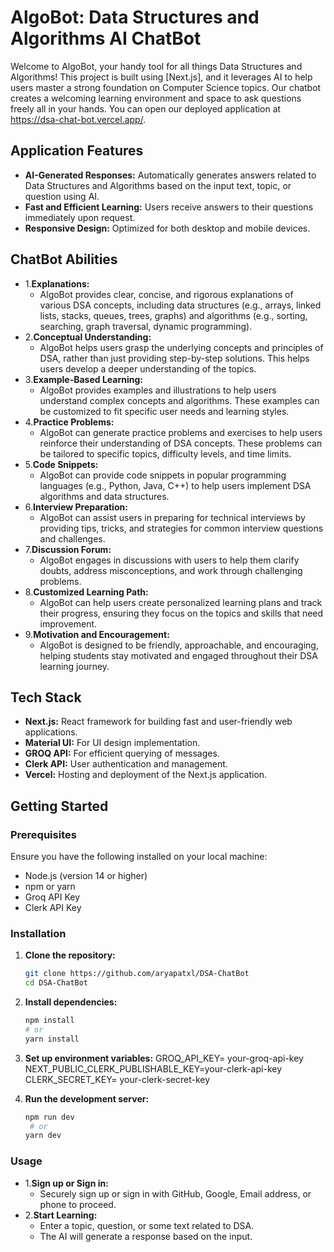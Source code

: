 #  AlgoBot: Data Structures and Algorithms AI ChatBot

Welcome to AlgoBot, your handy tool for all things Data Structures and Algorithms! This project is built using [Next.js], and it leverages AI to help users master a strong foundation on Computer Science topics. Our chatbot creates a welcoming learning environment and space to ask questions freely all in your hands. You can open our deployed application at https://dsa-chat-bot.vercel.app/.

## Application Features

- **AI-Generated Responses:** Automatically generates answers related to Data Structures and Algorithms based on the input text, topic, or question using AI.
- **Fast and Efficient Learning:** Users receive answers to their questions immediately upon request. 
- **Responsive Design:** Optimized for both desktop and mobile devices.

## ChatBot Abilities
- 1.**Explanations:**
    - AlgoBot provides clear, concise, and rigorous explanations of various DSA concepts, including data structures (e.g., arrays, linked lists, stacks, queues, trees, graphs) and algorithms (e.g., sorting, searching, graph traversal, dynamic programming).
- 2.**Conceptual Understanding:**
  - AlgoBot helps users grasp the underlying concepts and principles of DSA, rather than just providing step-by-step solutions. This helps users develop a deeper understanding of the topics.
- 3.**Example-Based Learning:**
    - AlgoBot provides examples and illustrations to help users understand complex concepts and algorithms. These examples can be customized to fit specific user needs and learning styles.
- 4.**Practice Problems:**
    - AlgoBot can generate practice problems and exercises to help users reinforce their understanding of DSA concepts. These problems can be tailored to specific topics, difficulty levels, and time limits.
- 5.**Code Snippets:**
    - AlgoBot can provide code snippets in popular programming languages (e.g., Python, Java, C++) to help users implement DSA algorithms and data structures.
- 6.**Interview Preparation:**
    - AlgoBot can assist users in preparing for technical interviews by providing tips, tricks, and strategies for common interview questions and challenges.
- 7.**Discussion Forum:**
    - AlgoBot engages in discussions with users to help them clarify doubts, address misconceptions, and work through challenging problems.
- 8.**Customized Learning Path:**
    - AlgoBot can help users create personalized learning plans and track their progress, ensuring they focus on the topics and skills that need improvement.
- 9.**Motivation and Encouragement:**
    - AlgoBot is designed to be friendly, approachable, and encouraging, helping students stay motivated and engaged throughout their DSA learning journey.

## Tech Stack

- **Next.js:** React framework for building fast and user-friendly web applications.
- **Material UI:** For UI design implementation.
- **GROQ API:** For efficient querying of messages.
- **Clerk API:** User authentication and management.
- **Vercel:** Hosting and deployment of the Next.js application.

## Getting Started

### Prerequisites

Ensure you have the following installed on your local machine:

- Node.js (version 14 or higher)
- npm or yarn
- Groq API Key
- Clerk API Key

### Installation

1. **Clone the repository:**

   ```bash
   git clone https://github.com/aryapatxl/DSA-ChatBot
   cd DSA-ChatBot

2. **Install dependencies:**
   ```bash
   npm install
   # or
   yarn install

 3. **Set up environment variables:**
   GROQ_API_KEY= your-groq-api-key
   NEXT_PUBLIC_CLERK_PUBLISHABLE_KEY=your-clerk-api-key
   CLERK_SECRET_KEY= your-clerk-secret-key

4. **Run the development server:**
   ```bash
   npm run dev
    # or
   yarn dev

  ### Usage
- 1.**Sign up or Sign in:**
    - Securely sign up or sign in with GitHub, Google, Email address, or phone to proceed.
- 2.**Start Learning:**
    - Enter a topic, question, or some text related to DSA.
    - The AI will generate a response based on the input.
